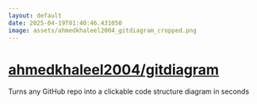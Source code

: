 ```yaml
---
layout: default
date: 2025-04-19T01:40:46.431050
image: assets/ahmedkhaleel2004_gitdiagram_cropped.png
---
```


# [ahmedkhaleel2004/gitdiagram](https://github.com/ahmedkhaleel2004/gitdiagram)

Turns any GitHub repo into a clickable code structure diagram in seconds
